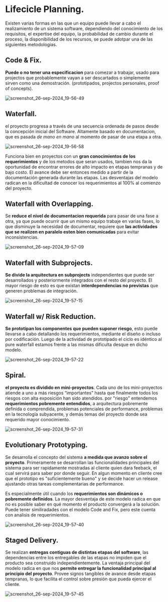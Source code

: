 # Lifecicle Planning.

Existen varias formas en las que un equipo puede llevar a cabo el realizamiento de un sistema software, dependiendo del conocimiento de los requisitos, el expertise del equipo,
la probabilidad de cambio durante el proceso, la disponibilidad de los recursos, se puede adotpar una de las siguientes metodologias.

## Code & Fix.
**Puede o no tener una especificacion** para comezar a trabajar, usado para projectos que probablemente vayan a ser descartados o simplemente sirven como una demostración.
(prototipados, projectos personales, proof of concepts).

![screenshot_26-sep-2024_19-56-49](https://github.com/user-attachments/assets/4c0a78bd-92d9-40ee-8075-53e343ad0404)


## Waterfall.
el proyecto progresa a través de una secuencia ordenada de pasos desde la concepción inicial del Software. Altamente basado en documentacion, que es pasada *de mano en mano*
al momento de pasar de una etapa a otra.

![screenshot_26-sep-2024_19-56-58](https://github.com/user-attachments/assets/c9423545-a263-4e53-8490-01d5acc86ea4)


Funciona bien en proyectos con un **gran conocimientos de los requerimientos** y de los metodos que seran usados, tambien nos da la oportunidad de encontrar errores de alto
impacto en etapas tempranas y de bajo costo.
El avance debe ser entonces medido a partir de la documentación generada durante las etapas.
Las desventajas del modelo radican en la dificultad de conocer los requerimientos al 100% al comienzo del proyecto.

## Waterfall with Overlapping.
Se **reduce el nivel de documentacion requerida** para pasar de una fase a otra, ya que puede ocurrir que un mismo equipo trabaje en varias fases,
lo que disminuye la necesidad de documentar, requiere que **las actividades que se realizen en paralelo esten bien comunicadas** para evitar inconsistencias.

![screenshot_26-sep-2024_19-57-09](https://github.com/user-attachments/assets/bf41b2dc-b614-4a0b-9ea1-e6bf3c8926a6)


## Waterfall with Subprojects.
**Se divide la arquitectura en subprojects** independientes que puede ser desarrollados y posteriormente integrados con el resto del proyecto.
El mayor riesgo de esto es que existan **interdependencias no previstas** que generen problemas de integración.

![screenshot_26-sep-2024_19-57-15](https://github.com/user-attachments/assets/7f5e0d5b-324f-45de-9647-cdbcf6f75ee8)


## Waterfall w/ Risk Reduction.
**Se prototipan los componentes que pueden suponer riesgo**, esto puede llevarse a cabo detallando los requerimientos, mediante el diseño o incluso por codificación.
Luego de la actividad de prototipado el ciclo es idéntico al pure waterfall estamos frente a las mismas dificulta desque en dicho modelo.

![screenshot_26-sep-2024_19-57-22](https://github.com/user-attachments/assets/f1fc9f73-56a8-40d7-83a9-c1699038ae0b)


## Spiral.
**el proyecto es dividido en mini-proyectos**. Cada uno de los mini-proyectos atiende a uno a más riesgos “importantes” hasta que finalmente todos los riesgos con alta exposición han sido atendidos.
por "riesgo" entendemos **requerimientos pobremente entendidos**, a arquitectura pobremente definida o comprendida, problemas potenciales de performance,
problemas en la tecnología subyacente, y demás temas del proyecto donde sea requerido mayor conocimiento.

![screenshot_26-sep-2024_19-57-31](https://github.com/user-attachments/assets/f3cf7e01-6e4b-45aa-a89b-be8a26a7f958)


## Evolutionary Prototyping.
Se desarrolla el concepto del sistema **a medida que avanzo sobre el proyecto**. Primeramente se desarrollan las funcionalidades principales del sistema para ser rapidamente
mostradas al cliente quien dara feeback, el cual servirá para saber por donde seguir.
En algun momento en cliente cree que el prototipo es "suficientemente bueno" y se decide hacer un release ajustando otras tareas complementarias de performance.

Es especialmente útil cuando los **requerimientos son dinámicos o pobremente definidos**.
La mayor desventaja de este modelo radica en que no es posible saber en qué momento el producto convergerá a la solución.
Puede tener similiradades con el modelo Code and Fix, pero este cuenta con analisis de requerimientos.

![screenshot_26-sep-2024_19-57-40](https://github.com/user-attachments/assets/4ea585ac-9318-4154-9240-4a496c57420f)


## Staged Delivery.
Se realizan **entregas contiguas de distintas etapas del software**, las dependencias entre los entregables de las etapas no impiden que el producto sea construido independientemente.
La ventaja principal del modelo radica en que nos **permite entregar la funcionalidad principal al principio del proyecto**.
Provee signos tangibles de avance desde etapas tempranas, lo que facilita el control sobre presión que pueda ejercer el cliente.

![screenshot_26-sep-2024_19-57-45](https://github.com/user-attachments/assets/7fb87ca4-7781-4f07-8d6b-6bca586af6eb)
